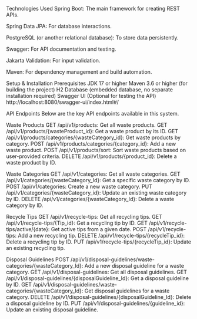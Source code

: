 Technologies Used
  Spring Boot: The main framework for creating REST APIs.
  
  Spring Data JPA: For database interactions.
  
  PostgreSQL (or another relational database): To store data persistently.
  
  Swagger: For API documentation and testing.
  
  Jakarta Validation: For input validation.
  
  Maven: For dependency management and build automation.

Setup & Installation
  Prerequisites
    JDK 17 or higher
    Maven 3.6 or higher (for building the project)
    H2 Database (embedded database, no separate installation required)
    Swagger UI (Optional for testing the API) http://localhost:8080/swagger-ui/index.html#/

API Endpoints
Below are the key API endpoints available in this system.

  Waste Products
    GET /api/v1/products: Get all waste products.
    GET /api/v1/products/{wasteProduct_id}: Get a waste product by its ID.
    GET /api/v1/products/categories/{wasteCategory_id}: Get waste products by category.
    POST /api/v1/products/categories/{category_id}: Add a new waste product.
    POST /api/v1/products/sort: Sort waste products based on user-provided criteria.
    DELETE /api/v1/products/{product_id}: Delete a waste product by ID.
    
  Waste Categories
    GET /api/v1/categories: Get all waste categories.
    GET /api/v1/categories/{wasteCategory_Id}: Get a specific waste category by ID.
    POST /api/v1/categories: Create a new waste category.
    PUT /api/v1/categories/{wasteCategory_id}: Update an existing waste category by ID.
    DELETE /api/v1/categories/{wasteCategory_Id}: Delete a waste category by ID.
  
  Recycle Tips
    GET /api/v1/recycle-tips: Get all recycling tips.
    GET /api/v1/recycle-tips/{Tip_id}: Get a recycling tip by ID.
    GET /api/v1/recycle-tips/active/{date}: Get active tips from a given date.
    POST /api/v1/recycle-tips: Add a new recycling tip.
    DELETE /api/v1/recycle-tips/{recycleTip_id}: Delete a recycling tip by ID.
    PUT /api/v1/recycle-tips/{recycleTip_id}: Update an existing recycling tip.
  
  Disposal Guidelines
    POST /api/v1/disposal-guidelines/waste-categories/{wasteCategory_Id}: Add a new disposal guideline for a waste category.
    GET /api/v1/disposal-guidelines: Get all disposal guidelines.
    GET /api/v1/disposal-guidelines/{disposalGuideline_Id}: Get a disposal guideline by ID.
    GET /api/v1/disposal-guidelines/waste-categories/{wasteCategory_Id}: Get disposal guidelines for a waste category.
    DELETE /api/v1/disposal-guidelines/{disposalGuideline_Id}: Delete a disposal guideline by ID.
    PUT /api/v1/disposal-guidelines/{guideline_id}: Update an existing disposal guideline.
